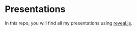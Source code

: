 # Presentations

In this repo, you will find all my presentations using [reveal.js](https://revealjs.com/).
